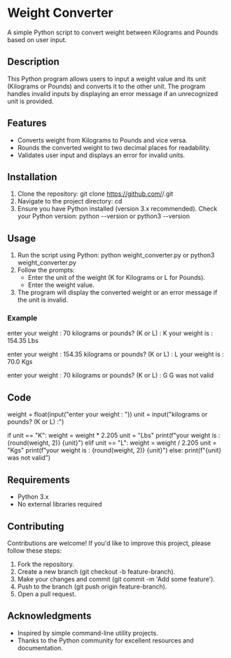 # Weight Converter

A simple Python script to convert weight between Kilograms and Pounds based on user input.

## Description

This Python program allows users to input a weight value and its unit (Kilograms or Pounds) and converts it to the other unit. The program handles invalid inputs by displaying an error message if an unrecognized unit is provided.

## Features

- Converts weight from Kilograms to Pounds and vice versa.
- Rounds the converted weight to two decimal places for readability.
- Validates user input and displays an error for invalid units.

## Installation

1. Clone the repository:
   git clone https://github.com/<your-username>/<your-repo-name>.git
2. Navigate to the project directory:
   cd <your-repo-name>
3. Ensure you have Python installed (version 3.x recommended). Check your Python version:
   python --version
   or
   python3 --version

## Usage

1. Run the script using Python:
   python weight_converter.py
   or
   python3 weight_converter.py
2. Follow the prompts:
   - Enter the unit of the weight (K for Kilograms or L for Pounds).
   - Enter the weight value.
3. The program will display the converted weight or an error message if the unit is invalid.

### Example
enter your weight : 70
kilograms or pounds? (K or L) : K
your weight is : 154.35 Lbs

enter your weight : 154.35
kilograms or pounds? (K or L) : L
your weight is : 70.0 Kgs

enter your weight : 70
kilograms or pounds? (K or L) : G
G was not valid

## Code

weight = float(input("enter your weight : "))
unit = input("kilograms or pounds? (K or L) :")

if unit == "K":
    weight = weight * 2.205
    unit = "Lbs"
    print(f"your weight is : {round(weight, 2)} {unit}")
elif unit == "L":
    weight = weight / 2.205
    unit = "Kgs"
    print(f"your weight is : {round(weight, 2)} {unit}")
else:
    print(f"{unit} was not valid")

## Requirements

- Python 3.x
- No external libraries required

## Contributing

Contributions are welcome! If you'd like to improve this project, please follow these steps:
1. Fork the repository.
2. Create a new branch (git checkout -b feature-branch).
3. Make your changes and commit (git commit -m 'Add some feature').
4. Push to the branch (git push origin feature-branch).
5. Open a pull request.

## Acknowledgments

- Inspired by simple command-line utility projects.
- Thanks to the Python community for excellent resources and documentation.
